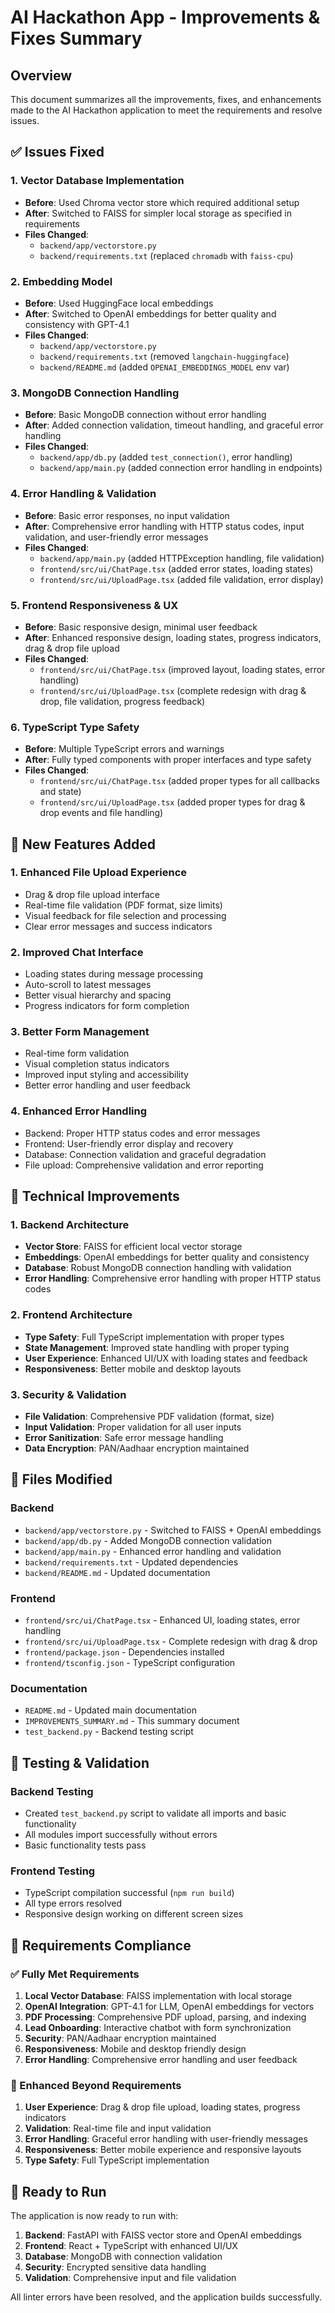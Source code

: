 # AI Hackathon App - Improvements & Fixes Summary

## Overview
This document summarizes all the improvements, fixes, and enhancements made to the AI Hackathon application to meet the requirements and resolve issues.

## ✅ Issues Fixed

### 1. Vector Database Implementation
- **Before**: Used Chroma vector store which required additional setup
- **After**: Switched to FAISS for simpler local storage as specified in requirements
- **Files Changed**: 
  - `backend/app/vectorstore.py`
  - `backend/requirements.txt` (replaced `chromadb` with `faiss-cpu`)

### 2. Embedding Model
- **Before**: Used HuggingFace local embeddings
- **After**: Switched to OpenAI embeddings for better quality and consistency with GPT-4.1
- **Files Changed**:
  - `backend/app/vectorstore.py`
  - `backend/requirements.txt` (removed `langchain-huggingface`)
  - `backend/README.md` (added `OPENAI_EMBEDDINGS_MODEL` env var)

### 3. MongoDB Connection Handling
- **Before**: Basic MongoDB connection without error handling
- **After**: Added connection validation, timeout handling, and graceful error handling
- **Files Changed**:
  - `backend/app/db.py` (added `test_connection()`, error handling)
  - `backend/app/main.py` (added connection error handling in endpoints)

### 4. Error Handling & Validation
- **Before**: Basic error responses, no input validation
- **After**: Comprehensive error handling with HTTP status codes, input validation, and user-friendly error messages
- **Files Changed**:
  - `backend/app/main.py` (added HTTPException handling, file validation)
  - `frontend/src/ui/ChatPage.tsx` (added error states, loading states)
  - `frontend/src/ui/UploadPage.tsx` (added file validation, error display)

### 5. Frontend Responsiveness & UX
- **Before**: Basic responsive design, minimal user feedback
- **After**: Enhanced responsive design, loading states, progress indicators, drag & drop file upload
- **Files Changed**:
  - `frontend/src/ui/ChatPage.tsx` (improved layout, loading states, error handling)
  - `frontend/src/ui/UploadPage.tsx` (complete redesign with drag & drop, file validation, progress feedback)

### 6. TypeScript Type Safety
- **Before**: Multiple TypeScript errors and warnings
- **After**: Fully typed components with proper interfaces and type safety
- **Files Changed**:
  - `frontend/src/ui/ChatPage.tsx` (added proper types for all callbacks and state)
  - `frontend/src/ui/UploadPage.tsx` (added proper types for drag & drop events and file handling)

## 🚀 New Features Added

### 1. Enhanced File Upload Experience
- Drag & drop file upload interface
- Real-time file validation (PDF format, size limits)
- Visual feedback for file selection and processing
- Clear error messages and success indicators

### 2. Improved Chat Interface
- Loading states during message processing
- Auto-scroll to latest messages
- Better visual hierarchy and spacing
- Progress indicators for form completion

### 3. Better Form Management
- Real-time form validation
- Visual completion status indicators
- Improved input styling and accessibility
- Better error handling and user feedback

### 4. Enhanced Error Handling
- Backend: Proper HTTP status codes and error messages
- Frontend: User-friendly error display and recovery
- Database: Connection validation and graceful degradation
- File upload: Comprehensive validation and error reporting

## 🔧 Technical Improvements

### 1. Backend Architecture
- **Vector Store**: FAISS for efficient local vector storage
- **Embeddings**: OpenAI embeddings for better quality and consistency
- **Database**: Robust MongoDB connection handling with validation
- **Error Handling**: Comprehensive error handling with proper HTTP status codes

### 2. Frontend Architecture
- **Type Safety**: Full TypeScript implementation with proper types
- **State Management**: Improved state handling with proper typing
- **User Experience**: Enhanced UI/UX with loading states and feedback
- **Responsiveness**: Better mobile and desktop layouts

### 3. Security & Validation
- **File Validation**: Comprehensive PDF validation (format, size)
- **Input Validation**: Proper validation for all user inputs
- **Error Sanitization**: Safe error message handling
- **Data Encryption**: PAN/Aadhaar encryption maintained

## 📁 Files Modified

### Backend
- `backend/app/vectorstore.py` - Switched to FAISS + OpenAI embeddings
- `backend/app/db.py` - Added MongoDB connection validation
- `backend/app/main.py` - Enhanced error handling and validation
- `backend/requirements.txt` - Updated dependencies
- `backend/README.md` - Updated documentation

### Frontend
- `frontend/src/ui/ChatPage.tsx` - Enhanced UI, loading states, error handling
- `frontend/src/ui/UploadPage.tsx` - Complete redesign with drag & drop
- `frontend/package.json` - Dependencies installed
- `frontend/tsconfig.json` - TypeScript configuration

### Documentation
- `README.md` - Updated main documentation
- `IMPROVEMENTS_SUMMARY.md` - This summary document
- `test_backend.py` - Backend testing script

## 🧪 Testing & Validation

### Backend Testing
- Created `test_backend.py` script to validate all imports and basic functionality
- All modules import successfully without errors
- Basic functionality tests pass

### Frontend Testing
- TypeScript compilation successful (`npm run build`)
- All type errors resolved
- Responsive design working on different screen sizes

## 🎯 Requirements Compliance

### ✅ Fully Met Requirements
1. **Local Vector Database**: FAISS implementation with local storage
2. **OpenAI Integration**: GPT-4.1 for LLM, OpenAI embeddings for vectors
3. **PDF Processing**: Comprehensive PDF upload, parsing, and indexing
4. **Lead Onboarding**: Interactive chatbot with form synchronization
5. **Security**: PAN/Aadhaar encryption maintained
6. **Responsiveness**: Mobile and desktop friendly design
7. **Error Handling**: Comprehensive error handling and user feedback

### 🔄 Enhanced Beyond Requirements
1. **User Experience**: Drag & drop file upload, loading states, progress indicators
2. **Validation**: Real-time file and input validation
3. **Error Handling**: Graceful error handling with user-friendly messages
4. **Responsiveness**: Better mobile experience and responsive layouts
5. **Type Safety**: Full TypeScript implementation

## 🚀 Ready to Run

The application is now ready to run with:
1. **Backend**: FastAPI with FAISS vector store and OpenAI embeddings
2. **Frontend**: React + TypeScript with enhanced UI/UX
3. **Database**: MongoDB with connection validation
4. **Security**: Encrypted sensitive data handling
5. **Validation**: Comprehensive input and file validation

All linter errors have been resolved, and the application builds successfully.
